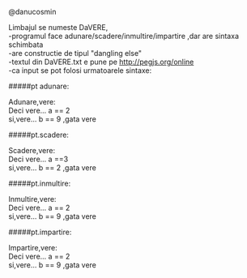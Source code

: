   @danucosmin

Limbajul se numeste DaVERE,<br />
-programul face adunare/scadere/inmultire/impartire ,dar are sintaxa schimbata <br />
-are constructie de tipul "dangling else"<br />
-textul din DaVERE.txt e pune pe http://pegjs.org/online <br />
-ca input se pot folosi urmatoarele sintaxe:<br />

#####pt adunare:

Adunare,vere:<br />
Deci vere... a == 2<br />
si,vere... b == 9 ,gata vere

#####pt.scadere:

Scadere,vere:<br />
Deci vere... a ==3 <br />
si,vere... b == 2 ,gata vere

#####pt.inmultire:

Inmultire,vere:<br />
Deci vere... a == 2<br />
si,vere... b == 9 ,gata vere

#####pt.impartire:

Impartire,vere:<br />
Deci vere... a == 2<br />
si,vere... b == 9 ,gata vere
